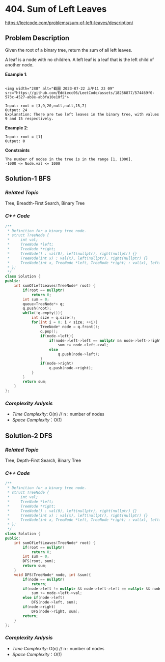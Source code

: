 # 404. Sum of Left Leaves
https://leetcode.com/problems/sum-of-left-leaves/description/

## Problem Description

Given the root of a binary tree, return the sum of all left leaves.

A leaf is a node with no children. A left leaf is a leaf that is the left child of another node.

**Example 1**:
```

<img width="280" alt="截圖 2023-07-22 上午11 23 09" src="https://github.com/Eddiecc06/LeetCode/assets/18256877/574469f0-573c-4527-ab8e-ab3fa10e10f2">

Input: root = [3,9,20,null,null,15,7]
Output: 24
Explanation: There are two left leaves in the binary tree, with values 9 and 15 respectively.
```
**Example 2**:
```
Input: root = [1]
Output: 0
```

**Constraints**
```
The number of nodes in the tree is in the range [1, 1000].
-1000 <= Node.val <= 1000
```

## Solution-1 BFS

### _Related Topic_
   Tree, Breadth-First Search, Binary Tree

### _C++ Code_
```cpp
/**
 * Definition for a binary tree node.
 * struct TreeNode {
 *     int val;
 *     TreeNode *left;
 *     TreeNode *right;
 *     TreeNode() : val(0), left(nullptr), right(nullptr) {}
 *     TreeNode(int x) : val(x), left(nullptr), right(nullptr) {}
 *     TreeNode(int x, TreeNode *left, TreeNode *right) : val(x), left(left), right(right) {}
 * };
 */
class Solution {
public:
    int sumOfLeftLeaves(TreeNode* root) {
        if(root == nullptr)
            return 0;
        int sum = 0;
        queue<TreeNode*> q;
        q.push(root);
        while(!q.empty()){
            int size = q.size();
            for(int i = 0; i < size; ++i){
                TreeNode* node = q.front();
                q.pop();
                if(node->left){
                    if(node->left->left == nullptr && node->left->right == nullptr)  //left leaves
                        sum += node->left->val;
                    else
                        q.push(node->left);
                }
                if(node->right)
                    q.push(node->right);
            }
        }
        return sum;
    }
};
```

### _Complexity Anlysis_
- _Time Complexity_: O(n)  // n : number of nodes
- _Space Complexity_：O(1)


## Solution-2 DFS

### _Related Topic_
   Tree, Depth-First Search, Binary Tree

### _C++ Code_
```cpp
/**
 * Definition for a binary tree node.
 * struct TreeNode {
 *     int val;
 *     TreeNode *left;
 *     TreeNode *right;
 *     TreeNode() : val(0), left(nullptr), right(nullptr) {}
 *     TreeNode(int x) : val(x), left(nullptr), right(nullptr) {}
 *     TreeNode(int x, TreeNode *left, TreeNode *right) : val(x), left(left), right(right) {}
 * };
 */
class Solution {
public:
    int sumOfLeftLeaves(TreeNode* root) {
        if(root == nullptr)
            return 0;
        int sum = 0;
        DFS(root, sum);
        return sum;
    }
    void DFS(TreeNode* node, int &sum){
        if(node == nullptr)
            return;
        if(node->left != nullptr && node->left->left == nullptr && node->left->right == nullptr)// left leaves
            sum += node->left->val;
        else if(node->left)
            DFS(node->left, sum);
        if(node->right)
            DFS(node->right, sum);
        return;
    }
};
```

### _Complexity Anlysis_
- _Time Complexity_: O(n)  // n : number of nodes
- _Space Complexity_：O(1)
